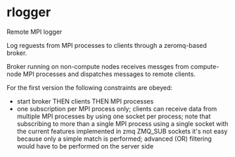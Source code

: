 rlogger
=======

Remote MPI logger

Log reguests from MPI processes to clients through a zeromq-based broker.

Broker running on non-compute nodes receives messges from compute-node
MPI processes and dispatches messages to remote clients.

For the first version the following constraints are obeyed:

* start broker THEN clients THEN MPI processes
* one subscription per MPI process only; clients can receive data from
  multiple MPI processes by using one socket per process; note that
  subscribing to more than a single MPI process using a single socket with 
  the current features implemented in zmq ZMQ_SUB sockets it's not easy because
  only a simple match is performed; advanced (OR) filtering would have to be
  performed on the server side 



